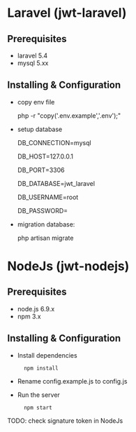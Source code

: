 
# Laravel (jwt-laravel)
## Prerequisites

- laravel 5.4
- mysql 5.xx

## Installing & Configuration
- copy env file
    
    
    php -r "copy('.env.example','.env');"
- setup database
    
    DB_CONNECTION=mysql
    
    DB_HOST=127.0.0.1
    
    DB_PORT=3306
    
    DB_DATABASE=jwt_laravel
    
    DB_USERNAME=root
    
    DB_PASSWORD=
    
- migration database:

    
    php artisan migrate

# NodeJs (jwt-nodejs)
## Prerequisites

- node.js 6.9.x
- npm 3.x

## Installing & Configuration
- Install dependencies

        npm install
- Rename config.example.js to config.js
- Run the server

        npm start
        
TODO: check signature token in NodeJs                